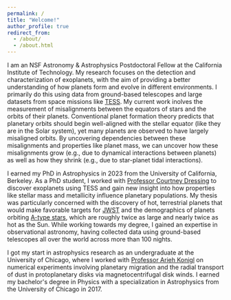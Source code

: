 ```yaml
---
permalink: /
title: "Welcome!"
author_profile: true
redirect_from: 
  - /about/
  - /about.html
---
```


I am an NSF Astronomy & Astrophysics Postdoctoral Fellow at the California Institute of Technology. My research focuses on the detection and characterization of exoplanets, with the aim of providing a better understanding of how planets form and evolve in different environments. I primarily do this using data from ground-based telescopes and large datasets from space missions like [TESS](https://exoplanets.nasa.gov/tess/). My current work inolves the measurement of misalignments between the equators of stars and the orbits of their planets. Conventional planet formation theory predicts that planetary orbits should begin well-aligned with the stellar equator (like they are in the Solar system), yet many planets are observed to have largely misaligned orbits. By uncovering dependencies between these misalignments and properties like planet mass, we can uncover how these misalignments grow (e.g., due to dynamical interactions between planets) as well as how they shrink (e.g., due to star-planet tidal interactions).

I earned my PhD in Astrophysics in 2023 from the University of California, Berkeley. As a PhD student, I worked with [Professor Courtney Dressing](https://w.astro.berkeley.edu/~dressing/) to discover exoplanets using TESS and gain new insight into how properties like stellar mass and metallicity influence planetary populations. My thesis was particularly concerned with the discovery of hot, terrestrial planets that would make favorable targets for [JWST](https://science.nasa.gov/mission/webb/) and the demographics of planets orbiting [A-type stars](https://en.wikipedia.org/wiki/A-type_main-sequence_star), which are roughly twice as large and nearly twice as hot as the Sun. While working towards my degree, I gained an expertise in observational astronomy, having collected data using ground-based telescopes all over the world across more than 100 nights.

I got my start in astrophysics research as an undergraduate at the University of Chicago, where I worked with [Professor Arieh Konigl](https://astro.uchicago.edu/people/arieh-konigl.php) on numerical experiments involving planetary migration and the radial transport of dust in protoplanetary disks via magnetocentrifugal disk winds. I earned my bachelor's degree in Physics with a specialization in Astrophysics from the University of Chicago in 2017.
